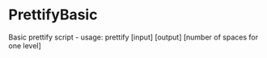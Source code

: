 # PrettifyBasic
Basic prettify script - usage: prettify [input] [output] [number of spaces for one level]
